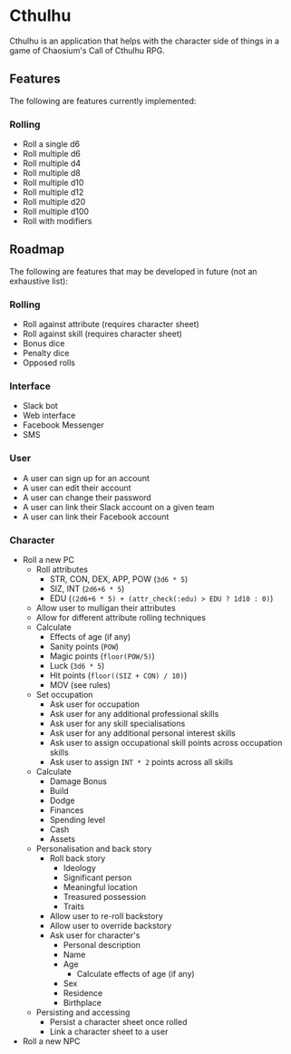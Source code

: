 # Cthulhu

Cthulhu is an application that helps with the character side of things in a game of Chaosium's Call of Cthulhu RPG.


## Features

The following are features currently implemented:

### Rolling

* Roll a single d6
* Roll multiple d6
* Roll multiple d4
* Roll multiple d8
* Roll multiple d10
* Roll multiple d12
* Roll multiple d20
* Roll multiple d100
* Roll with modifiers


## Roadmap

The following are features that may be developed in future (not an exhaustive list):

### Rolling

* Roll against attribute (requires character sheet)
* Roll against skill (requires character sheet)
* Bonus dice
* Penalty dice
* Opposed rolls

### Interface

* Slack bot
* Web interface
* Facebook Messenger
* SMS

### User

* A user can sign up for an account
* A user can edit their account
* A user can change their password
* A user can link their Slack account on a given team
* A user can link their Facebook account

### Character

* Roll a new PC
  * Roll attributes
    * STR, CON, DEX, APP, POW (`3d6 * 5`)
    * SIZ, INT (`2d6+6 * 5`)
    * EDU (`(2d6+6 * 5) + (attr_check(:edu) > EDU ? 1d10 : 0)`)
  * Allow user to mulligan their attributes
  * Allow for different attribute rolling techniques
  * Calculate
    * Effects of age (if any)
    * Sanity points (`POW`)
    * Magic points (`floor(POW/5)`)
    * Luck (`3d6 * 5`)
    * Hit points (`floor((SIZ + CON) / 10)`)
    * MOV (see rules)
  * Set occupation
    * Ask user for occupation
    * Ask user for any additional professional skills
    * Ask user for any skill specialisations
    * Ask user for any additional personal interest skills
    * Ask user to assign occupational skill points across occupation skills
    * Ask user to assign `INT * 2` points across all skills
  * Calculate
    * Damage Bonus
    * Build
    * Dodge
    * Finances
     * Spending level
     * Cash
     * Assets
  * Personalisation and back story
    * Roll back story
      * Ideology
      * Significant person
      * Meaningful location
      * Treasured possession
      * Traits
    * Allow user to re-roll backstory
    * Allow user to override backstory
    * Ask user for character's
      * Personal description
      * Name
      * Age
        * Calculate effects of age (if any)
      * Sex
      * Residence
      * Birthplace
  * Persisting and accessing
    * Persist a character sheet once rolled
    * Link a character sheet to a user
* Roll a new NPC
